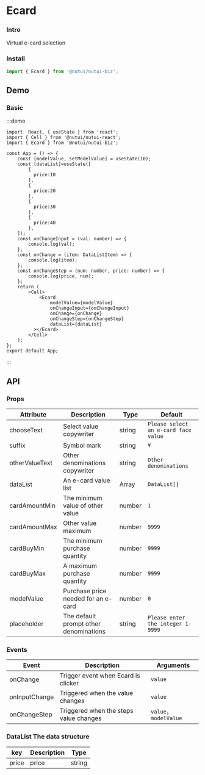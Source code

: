 # Ecard 

### Intro

Virtual e-card selection

### Install

``` javascript
import { Ecard } from '@nutui/nutui-biz';
```

## Demo

### Basic

:::demo

```tsx
import  React, { useState } from 'react';
import { Cell } from '@nutui/nutui-react';
import { Ecard } from '@nutui/nutui-biz';

const App = () => {
    const [modelValue, setModelValue] = useState(10);
    const [dataList]=useState([
        {
          price:10
        },
        {
          price:20
        },
        {
          price:30
        },
        {
          price:40
        },
    ]);
    const onChangeInput = (val: number) => {
        console.log(val);
    };
    const onChange = (item: DataListItem) => {
        console.log(item);
    };
    const onChangeStep = (num: number, price: number) => {
        console.log(price, num);
    };
    return (
        <Cell>
            <Ecard
                modelValue={modelValue}
                onChangeInput={onChangeInput}
                onChange={onChange}
                onChangeStep={onChangeStep}
                dataList={dataList}
          ></Ecard>
        </Cell>
    );
};
export default App;
```

:::

## API

### Props

| Attribute          | Description             | Type   | Default           |
|---------------|----------------------------------|--------|------------------|
| chooseText    | Select value copywriter    | string |   `Please select an e-card face value `   |
| suffix        | Symbol mark        | string | `¥`            |
| otherValueText| Other denominations copywriter    | string |    `Other denominations `   |
| dataList      | An e-card value list   | Array |  `DataList[]`  |
| cardAmountMin | The minimum value of other value   | number | `1` |
| cardAmountMax | Other value maximum   | number | `9999`            |
| cardBuyMin    | The minimum purchase quantity   | number | `9999`            |
| cardBuyMax    | A maximum purchase quantity   | number | `9999`            |
| modelValue         | Purchase price needed for an e-card  | number | `0`            |
| placeholder   | The default prompt other denominations  | string | `Please enter the integer 1-9999 `|

### Events

| Event | Description   | Arguments     |
|--------|----------------|--------------|
| onChange  | Trigger event when Ecard is clicker | `value` |
| onInputChange  | Triggered when the value changes | `value` |
| onChangeStep  | Triggered when the steps value changes | `value，modelValue` |

### DataList The data structure 

| key | Description     | Type     |
|--------|----------------|--------------|
| price  | price | string |
